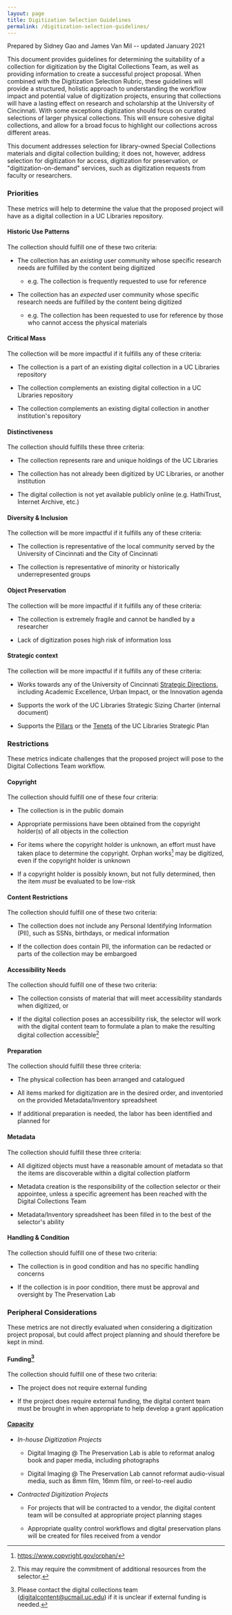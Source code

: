 ```yaml
---
layout: page
title: Digitization Selection Guidelines
permalink: /digitization-selection-guidelines/
---
```


Prepared by Sidney Gao and James Van Mil -- updated January 2021

This document provides guidelines for determining the suitability of a
collection for digitization by the Digital Collections Team, as well as
providing information to create a successful project proposal. When
combined with the Digitization Selection Rubric, these guidelines will
provide a structured, holistic approach to understanding the workflow
impact and potential value of digitization projects, ensuring that
collections will have a lasting effect on research and scholarship at
the University of Cincinnati. With some exceptions digitization should
focus on curated selections of larger physical collections. This will
ensure cohesive digital collections, and allow for a broad focus to
highlight our collections across different areas.

This document addresses selection for library-owned Special Collections
materials and digital collection building; it does not, however, address
selection for digitization for access, digitization for preservation, or
"digitization-on-demand" services, such as digitization requests from
faculty or researchers.  

### **Priorities**

These metrics will help to determine the value that the proposed project
will have as a digital collection in a UC Libraries repository.

#### Historic Use Patterns

The collection should fulfill one of these two criteria:

-   The collection has an *existing* user community whose specific
    research needs are fulfilled by the content being digitized

    -   e.g. The collection is frequently requested to use for reference

-   The collection has an *expected* user community whose specific
    research needs are fulfilled by the content being digitized

    -   e.g. The collection has been requested to use for reference by
        those who cannot access the physical materials

#### Critical Mass

The collection will be more impactful if it fulfills any of these
criteria:

-   The collection is a part of an existing digital collection in a UC
    Libraries repository

-   The collection complements an existing digital collection in a UC
    Libraries repository

-   The collection complements an existing digital collection in another
    institution's repository

#### Distinctiveness

The collection should fulfills these three criteria:

-   The collection represents rare and unique holdings of the UC
    Libraries

-   The collection has not already been digitized by UC Libraries, or
    another institution

-   The digital collection is not yet available publicly online (e.g.
    HathiTrust, Internet Archive, etc.)

#### Diversity & Inclusion

The collection will be more impactful if it fulfills any of these
criteria:

-   The collection is representative of the local community served by
    the University of Cincinnati and the City of Cincinnati

-   The collection is representative of minority or historically
    underrepresented groups

#### Object Preservation

The collection will be more impactful if it fulfills any of these
criteria:

-   The collection is extremely fragile and cannot be handled by a
    researcher

-   Lack of digitization poses high risk of information loss


#### Strategic context

The collection will be more impactful if it fulfills any of these criteria:

-   Works towards any of the University of Cincinnati [Strategic Directions](https://www.uc.edu/about/strategic-direction.html),
    including Academic Excellence, Urban Impact, or the Innovation agenda

-   Supports the work of the UC Libraries Strategic Sizing Charter (internal
    document)

-   Supports the [Pillars](https://libraries.uc.edu/about/strategic-plan/pillars.html) or
    the [Tenets](https://libraries.uc.edu/about/strategic-plan/tenets.html) of the UC Libraries Strategic Plan


### **Restrictions**

These metrics indicate challenges that the proposed project will pose to
the Digital Collections Team workflow.

#### Copyright

The collection should fulfill one of these four criteria:

-   The collection is in the public domain

-   Appropriate permissions have been obtained from the copyright
    holder(s) of all objects in the collection

-   For items where the copyright holder is unknown, an effort must have
    taken place to determine the copyright. Orphan works[^1] may be
    digitized, even if the copyright holder is unknown

-   If a copyright holder is possibly known, but not fully determined,
    then the item *must* be evaluated to be low-risk

#### Content Restrictions

The collection should fulfill one of these two criteria:

-   The collection does not include any Personal Identifying Information
    (PII), such as SSNs, birthdays, or medical information

-   If the collection does contain PII, the information can be redacted
    or parts of the collection may be embargoed

#### Accessibility Needs

The collection should fulfill one of these two criteria:

-   The collection consists of material that will meet accessibility
    standards when digitized, or

-   If the digital collection poses an accessibility risk, the selector
    will work with the digital content team to formulate a plan to make
    the resulting digital collection accessible[^2]

#### Preparation

The collection should fulfill these three criteria:

-   The physical collection has been arranged and catalogued

-   All items marked for digitization are in the desired order, and
    inventoried on the provided Metadata/Inventory spreadsheet

-   If additional preparation is needed, the labor has been identified
    and planned for

#### Metadata

The collection should fulfill these three criteria:

-   All digitized objects must have a reasonable amount of metadata so
    that the items are discoverable within a digital collection platform

-   Metadata creation is the responsibility of the collection selector
    or their appointee, unless a specific agreement has been reached
    with the Digital Collections Team

-   Metadata/Inventory spreadsheet has been filled in to the best of the
    selector's ability

#### Handling & Condition

The collection should fulfill one of these two criteria:

-   The collection is in good condition and has no specific handling
    concerns

-   If the collection is in poor condition, there must be approval and
    oversight by The Preservation Lab

### **Peripheral Considerations**

These metrics are not directly evaluated when considering a digitization
project proposal, but could affect project planning and should therefore
be kept in mind.

#### Funding[^3]

The collection should fulfill one of these two criteria:

-   The project does not require external funding

-   If the project does require external funding, the digital content
    team must be brought in when appropriate to help develop a grant
    application

#### [Capacity](https://uclibs.github.io/digitization-workflow/capacity-equipment/)

-   *In-house Digitization Projects*

    -   Digital Imaging @ The Preservation Lab is able to reformat
        analog book and paper media, including photographs

    -   Digital Imaging @ The Preservation Lab cannot reformat
        audio-visual media, such as 8mm film, 16mm film, or reel-to-reel
        audio

-   *Contracted Digitization Projects*

    -   For projects that will be contracted to a vendor, the digital
        content team will be consulted at appropriate project planning
        stages

    -   Appropriate quality control workflows and digital preservation
        plans will be created for files received from a vendor

[^1]: https://www.copyright.gov/orphan/

[^2]: This may require the commitment of additional resources from the
    selector.

[^3]: Please contact the digital collections team
    ([digitalcontent@ucmail.uc.edu](mailto:digitalcontent@ucmail.uc.edu))
    if it is unclear if external funding is needed.
